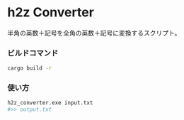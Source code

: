 # h2z Converter

半角の英数＋記号を全角の英数＋記号に変換するスクリプト。

### ビルドコマンド

```sh
cargo build -r
```

### 使い方

```sh
h2z_converter.exe input.txt
#>> output.txt
```
